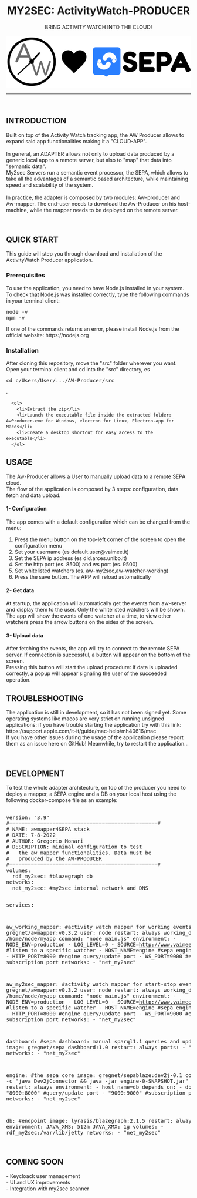 <div class="content-wrapper">

  <div align="center">
  <h1>MY2SEC: ActivityWatch-PRODUCER</h1>
   BRING ACTIVITY WATCH INTO THE CLOUD!<br><br>
  <img src="img/awlovesepa.png"></img>
  </div>
  <hr>
  <br>

<!--#############
INTRODUCTION
###############-->
  <div class="text-paragraph">
    <h2>INTRODUCTION</h2>
      <p>
      Built on top of the Activity Watch tracking app, the AW Producer allows to expand said app functionalities making it a "CLOUD-APP". <br><br>In general, an    ADAPTER allows not only to upload data produced by a generic local app to a remote server, but also to "map" that data into "semantic data".<br>
      My2sec Servers run a semantic event processor, the SEPA, which allows to take all the advantages of a semantic based architecture, while maintaining speed and scalability of the system.<br><br> In practice, the adapter is composed by two modules: Aw-producer and Aw-mapper. The end-user needs to download the Aw-Producer on his host-machine, while the mapper needs to be deployed on the remote server. 
      </p>
  </div> 

  <br>


<!--#############
INSTALLATION GUIDE
###############-->
<div class="text-paragraph">
<h2>QUICK START</h2>
<p>This guide will step you through download and installation of the ActivityWatch Producer application.</p>
      
<h3>Prerequisites</h3>
<p>
  To use the application, you need to have Node.js installed in your system.
  <br>
  To check that Node.js was installed correctly, type the following commands in your terminal client:
  <br>
  <pre>node -v<br>npm -v</pre>
  If one of the commands returns an error, please install Node.js from the official website: <a>https://nodejs.org</a>
</p>

<h3>Installation</h3>
<p>
  After cloning this repository, move the "src" folder wherever you want. 
  <br>
  Open your terminal client and cd  into the "src" directory, es <pre>cd c/Users/User/.../AW-Producer/src</pre>.
  
</p>

      
      <ol>
        <li>Extract the zip</li>
        <li>Launch the executable file inside the extracted folder: AwProducer.exe for Windows, electron for Linux, Electron.app for Macos</li>
        <li>Create a desktop shortcut for easy access to the executable</li>
      </ol>
 
 
<h2>USAGE</h2> 
<p>
The Aw-Producer allows a User to manually upload data to a remote SEPA cloud.<br>
The flow of the application is composed by 3 steps: configuration, data fetch and data upload.
</p>
<h4>1- Configuration</h4> 
<p>The app comes with a default configuration which can be changed from the menu:</p>
  <ol>
    <li>Press the menu button on the top-left corner of the screen to open the configuration menu</li>
    <li>Set your username (es default.user@vaimee.it)</li>
    <li>Set the SEPA ip address (es dld.arces.unibo.it)</li>
    <li>Set the http port (es. 8500) and ws port (es. 9500)</li>
    <li>Set whitelisted watchers (es. aw-my2sec,aw-watcher-working)</li>
    <li>Press the save button. The APP will reload automatically</li>
  </ol>

<h4>2- Get data</h4> 
<p>
At startup, the application will automatically get the events from aw-server and display them to the user. Only the whitelisted watchers will be shown.<br>
The app will show the events of one watcher at a time, to view other watchers press the arrow buttons on the sides of the screen.
</p>

<h4>3- Upload data</h4> 
<p>
After fetching the events, the app will try to connect to the remote SEPA server. If connection is successful, a button will appear on the bottom of the screen.<br>
Pressing this button will start the upload procedure: if data is uploaded correctly, a popup will appear signaling the user of the succeeded operation.
</p>




<h2>TROUBLESHOOTING</h2> 
<p>
The application is still in development, so it has not been signed yet. Some operating systems like macos are very strict on running unsigned applications: if you have trouble starting the application try with this link: https://support.apple.com/it-it/guide/mac-help/mh40616/mac<br>
If you have other issues during the usage of the application please report them as an issue here on GitHub! Meanwhile, try to restart the application...
</p>
  
  

<br>
<h2>DEVELOPMENT</h2>
To test the whole adapter architecture, on top of the producer you need to deploy a mapper, a SEPA engine and a DB on your local host using the following docker-compose file as an example:<br><br>
<pre>
version: "3.9"
#================================================#
# NAME: awmapper4SEPA stack
# DATE: 7-8-2022
# AUTHOR: Gregorio Monari
# DESCRIPTION: minimal configuration to test
#   the aw mapper functionalities. Data must be
#   produced by the AW-PRODUCER
#================================================#
volumes:
  rdf_my2sec: #blazegraph db
networks:
  net_my2sec: #my2sec internal network and DNS


services:

aw_working_mapper: #activity watch mapper for working events
    image: gregnet/awmapper:v0.3.2
    user: node
    restart: always
    working_dir: /home/node/myapp
    command: "node main.js"
    environment:
      - NODE_ENV=production
      - LOG_LEVEL=0
      - SOURCE=http://www.vaimee.it/sources/aw-watcher-working #listen to a specific watcher
      - HOST_NAME=engine #sepa engine ip address
      - HTTP_PORT=8000 #engine query/update port
      - WS_PORT=9000 #engine subscription port
    networks:
      - "net_my2sec"
      
  aw_my2sec_mapper: #activity watch mapper for start-stop events
    image: gregnet/awmapper:v0.3.2
    user: node
    restart: always
    working_dir: /home/node/myapp
    command: "node main.js"
    environment:
      - NODE_ENV=production
      - LOG_LEVEL=0
      - SOURCE=http://www.vaimee.it/sources/aw-my2sec #listen to a specific watcher
      - HOST_NAME=engine #sepa engine ip address
      - HTTP_PORT=8000 #engine query/update port
      - WS_PORT=9000 #engine subscription port
    networks:
      - "net_my2sec"


  dashboard: #sepa dashboard: manual sparql1.1 queries and updates
    image: gregnet/sepa_dashboard:1.0
    restart: always
    ports:
      - "80:80"
    networks:
      - "net_my2sec"

      
  engine: #the sepa core
    image: gregnet/sepablaze:dev2j-0.1
    command: sh -c "java Dev2jConnector && java -jar engine-0-SNAPSHOT.jar"
    restart: always
    environment:
      - host_name=db
    depends_on:
      - db
    ports:
      - "8000:8000" #query/update port
      - "9000:9000" #subscription port
    networks:
      - "net_my2sec"


  db: #endpoint
    image: lyrasis/blazegraph:2.1.5
    restart: always
    environment:
        JAVA_XMS: 512m
        JAVA_XMX: 1g
    volumes:
      - rdf_my2sec:/var/lib/jetty
    networks:
      - "net_my2sec"


</pre>
  
  
  
 <h2>COMING SOON</h2> 
<p>
- Keycloack user management<br>
- UI and UX improvements<br>
- Integration with my2sec scanner
</p> 
  
  
  </div> 


</div>


